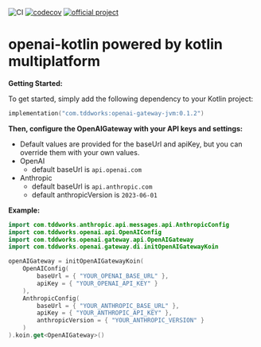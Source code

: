 ![CI](https://github.com/tddworks/openai-kotlin/actions/workflows/main.yml/badge.svg)
[![codecov](https://codecov.io/gh/tddworks/openai-kotlin/graph/badge.svg?token=ZHqC4RjnCf)](https://codecov.io/gh/tddworks/openai-kotlin)
[![official project](http://jb.gg/badges/official.svg)](https://confluence.jetbrains.com/display/ALL/JetBrains+on+GitHub)

# openai-kotlin powered by kotlin multiplatform

**Getting Started:**

To get started, simply add the following dependency to your Kotlin project:

```kotlin
implementation("com.tddworks:openai-gateway-jvm:0.1.2")
```

**Then, configure the OpenAIGateway with your API keys and settings:**
 - Default values are provided for the baseUrl and apiKey, but you can override them with your own values.
 - OpenAI
   - default baseUrl is `api.openai.com`
 - Anthropic 
   - default baseUrl is `api.anthropic.com`
   - default anthropicVersion is `2023-06-01`

**Example:**
```kotlin
import com.tddworks.anthropic.api.messages.api.AnthropicConfig
import com.tddworks.openai.api.OpenAIConfig
import com.tddworks.openai.gateway.api.OpenAIGateway
import com.tddworks.openai.gateway.di.initOpenAIGatewayKoin

openAIGateway = initOpenAIGatewayKoin(
    OpenAIConfig(
        baseUrl = { "YOUR_OPENAI_BASE_URL" },
        apiKey = { "YOUR_OPENAI_API_KEY" }
    ),
    AnthropicConfig(
        baseUrl = { "YOUR_ANTHROPIC_BASE_URL" },
        apiKey = { "YOUR_ANTHROPIC_API_KEY" },
        anthropicVersion = { "YOUR_ANTHROPIC_VERSION" }
    )
).koin.get<OpenAIGateway>()
```